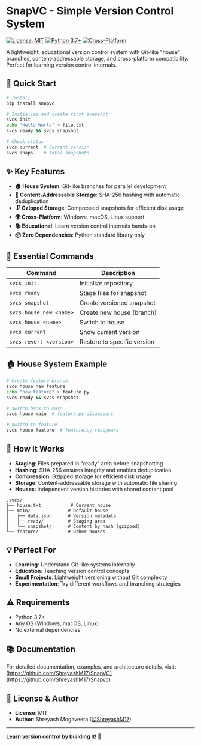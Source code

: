 # SnapVC - Simple Version Control System

[![License: MIT](https://img.shields.io/badge/License-MIT-yellow.svg)](https://opensource.org/licenses/MIT)
[![Python 3.7+](https://img.shields.io/badge/python-3.7+-blue.svg)](https://www.python.org/downloads/)
[![Cross-Platform](https://img.shields.io/badge/platform-Windows%20%7C%20macOS%20%7C%20Linux-lightgrey)](https://github.com/ShreyashM17/Version-control)

A lightweight, educational version control system with Git-like "house" branches, content-addressable storage, and cross-platform compatibility. Perfect for learning version control internals.

## 🚀 Quick Start

```bash
# Install
pip install snapvc

# Initialize and create first snapshot
svcs init
echo "Hello World" > file.txt
svcs ready && svcs snapshot

# Check status
svcs current  # Current version
svcs snaps    # Total snapshots
```

## ✨ Key Features

- **🏠 House System**: Git-like branches for parallel development
- **📸 Content-Addressable Storage**: SHA-256 hashing with automatic deduplication
- **🗜️ Gzipped Storage**: Compressed snapshots for efficient disk usage
- **🌍 Cross-Platform**: Windows, macOS, Linux support
- **📚 Educational**: Learn version control internals hands-on
- **📦 Zero Dependencies**: Python standard library only

## 📖 Essential Commands

| Command | Description |
|---------|-------------|
| `svcs init` | Initialize repository |
| `svcs ready` | Stage files for snapshot |
| `svcs snapshot` | Create versioned snapshot |
| `svcs house new <name>` | Create new house (branch) |
| `svcs house <name>` | Switch to house |
| `svcs current` | Show current version |
| `svcs revert <version>` | Restore to specific version |

## 🏠 House System Example

```bash
# Create feature branch
svcs house new feature
echo "new feature" > feature.py
svcs ready && svcs snapshot

# Switch back to main
svcs house main  # feature.py disappears

# Switch to feature
svcs house feature  # feature.py reappears
```

## 🔧 How It Works

- **Staging**: Files prepared in "ready" area before snapshotting
- **Hashing**: SHA-256 ensures integrity and enables deduplication
- **Compression**: Gzipped storage for efficient disk usage
- **Storage**: Content-addressable storage with automatic file sharing
- **Houses**: Independent version histories with shared content pool

```
.svcs/
├── house.txt           # Current house
├── main/              # Default house
│   ├── data.json      # Version metadata
│   ├── ready/         # Staging area
│   └── snapshot/      # Content by hash (gzipped)
└── feature/           # Other houses
```

## 💡 Perfect For

- **Learning**: Understand Git-like systems internally
- **Education**: Teaching version control concepts
- **Small Projects**: Lightweight versioning without Git complexity
- **Experimentation**: Try different workflows and branching strategies

## ⚠️ Requirements

- Python 3.7+
- Any OS (Windows, macOS, Linux)
- No external dependencies

## 📚 Documentation

For detailed documentation, examples, and architecture details, visit:
[https://github.com/ShreyashM17/SnapVC](https://github.com/ShreyashM17/Snapvc)

## 📝 License & Author

- **License**: MIT
- **Author**: Shreyash Mogaveera ([@ShreyashM17](https://github.com/ShreyashM17))

---

**Learn version control by building it! 🚀** 